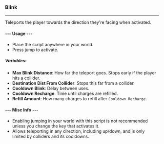 ### Blink

---

Teleports the player towards the direction they're facing when activated.

#### --- Usage ---
- Place the script anywhere in your world.
- Press jump to activate.

##### Variables:
- **Max Blink Distance**: How far the teleport goes. Stops early if the player hits a collider.
- **Destination Dist From Collider**: Stops this far from a collider.
- **Cooldown Blink**: Delay between uses.
- **Cooldown Recharge**: Time until charges are refilled.
- **Refill Amount**: How many charges to refill after `Cooldown Recharge`.

#### --- Misc Info ---

- Enabling jumping in your world with this script is not recommended unless you change the key that activates it.
- Allows teleporting in any direction, including up/down, and is only limited by colliders and its cooldowns.